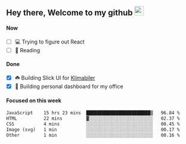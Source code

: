 ## Hey there, Welcome to my github <img src="https://media.giphy.com/media/hvRJCLFzcasrR4ia7z/giphy.gif" width="25px">

#### Now
- [ ] 💻 Trying to figure out React
- [ ] 📕 Reading

#### Done
- [x] ☘️ Building Slick UI for [Klimabiler](https://klimabiler.dk)
- [x] 🚀 Building personal dashboard for my office
 
 #### Focused on this week
<!--START_SECTION:waka-->

```txt
JavaScript    15 hrs 23 mins  ████████████████████████▒   96.84 %
HTML          22 mins         ▓░░░░░░░░░░░░░░░░░░░░░░░░   02.37 %
CSS           4 mins          ░░░░░░░░░░░░░░░░░░░░░░░░░   00.45 %
Image (svg)   1 min           ░░░░░░░░░░░░░░░░░░░░░░░░░   00.17 %
Other         1 min           ░░░░░░░░░░░░░░░░░░░░░░░░░   00.16 %
```

<!--END_SECTION:waka-->

